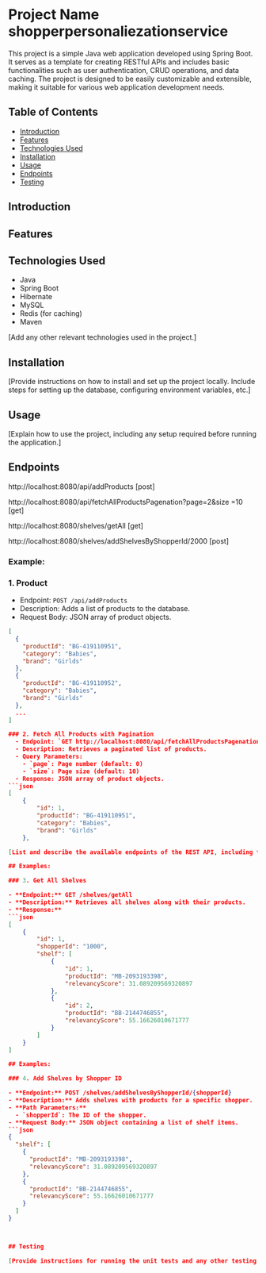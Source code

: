 
# Project Name shopperpersonaliezationservice

This project is a simple Java web application developed using Spring Boot. It serves as a template for creating RESTful APIs and includes basic functionalities such as user authentication, CRUD operations, and data caching. The project is designed to be easily customizable and extensible, making it suitable for various web application development needs.

## Table of Contents

- [Introduction](#introduction)
- [Features](#features)
- [Technologies Used](#technologies-used)
- [Installation](#installation)
- [Usage](#usage)
- [Endpoints](#endpoints)
- [Testing](#testing)

## Introduction


## Features



## Technologies Used

- Java
- Spring Boot
- Hibernate
- MySQL
- Redis (for caching)
- Maven

[Add any other relevant technologies used in the project.]

## Installation

[Provide instructions on how to install and set up the project locally. Include steps for setting up the database, configuring environment variables, etc.]

## Usage

[Explain how to use the project, including any setup required before running the application.]

## Endpoints

http://localhost:8080/api/addProducts [post]

http://localhost:8080/api/fetchAllProductsPagenation?page=2&size =10 [get]

http://localhost:8080/shelves/getAll [get]

http://localhost:8080/shelves/addShelvesByShopperId/2000 [post]


### Example:

### 1.  Product
- Endpoint: `POST /api/addProducts`
- Description: Adds a list of products to the database.
- Request Body: JSON array of product objects.
```json
[
  {
    "productId": "BG-419110951",
    "category": "Babies",
    "brand": "Girlds"
  },
  {
    "productId": "BG-419110952",
    "category": "Babies",
    "brand": "Girlds"
  },
  ...
]

### 2. Fetch All Products with Pagination
  - Endpoint: `GET http://localhost:8080/api/fetchAllProductsPagenation?page=1&size=10`
  - Description: Retrieves a paginated list of products.
  - Query Parameters:
    - `page`: Page number (default: 0)
    - `size`: Page size (default: 10)
  - Response: JSON array of product objects.
```json
[
    {
        "id": 1,
        "productId": "BG-419110951",
        "category": "Babies",
        "brand": "Girlds"
    },

[List and describe the available endpoints of the REST API, including their methods, parameters, and responses.]

## Examples:

### 3. Get All Shelves

- **Endpoint:** GET /shelves/getAll
- **Description:** Retrieves all shelves along with their products.
- **Response:**
```json
[
    {
        "id": 1,
        "shopperId": "1000",
        "shelf": [
            {
                "id": 1,
                "productId": "MB-2093193398",
                "relevancyScore": 31.089209569320897
            },
            {
                "id": 2,
                "productId": "BB-2144746855",
                "relevancyScore": 55.16626010671777
            }
        ]
    }
]

## Examples:

### 4. Add Shelves by Shopper ID

- **Endpoint:** POST /shelves/addShelvesByShopperId/{shopperId}
- **Description:** Adds shelves with products for a specific shopper.
- **Path Parameters:**
  - `shopperId`: The ID of the shopper.
- **Request Body:** JSON object containing a list of shelf items.
```json
{
  "shelf": [
    {
      "productId": "MB-2093193398",
      "relevancyScore": 31.089209569320897
    },
    {
      "productId": "BB-2144746855",
      "relevancyScore": 55.16626010671777
    }
  ]
}



## Testing

[Provide instructions for running the unit tests and any other testing procedures.]

